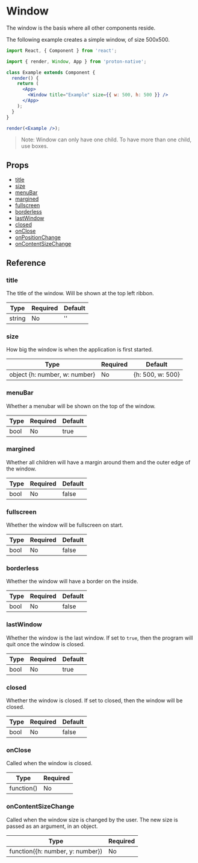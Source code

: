 # Window

The window is the basis where all other components reside.

The following example creates a simple window, of size 500x500.

```jsx
import React, { Component } from 'react';

import { render, Window, App } from 'proton-native';

class Example extends Component {
  render() {
    return (
      <App>
        <Window title="Example" size={{ w: 500, h: 500 }} />
      </App>
    );
  }
}

render(<Example />);
```

> Note: Window can only have one child. To have more than one child, use boxes.

## Props

* [title](#title)
* [size](#size)
* [menuBar](#menuBar)
* [margined](#margined)
* [fullscreen](#fullscreen)
* [borderless](#borderless)
* [lastWindow](#lastWindow)
* [closed](#closed)
* [onClose](#onClose)
* [onPositionChange](#onPositionChange)
* [onContentSizeChange](#onContentSizeChange)

## Reference

### title

The title of the window. Will be shown at the top left ribbon.

| **Type** | **Required** | **Default** |
| -------- | ------------ | ----------- |
| string   | No           | ''          |

### size

How big the window is when the application is first started.

| **Type**                      | **Required** | **Default**      |
| ----------------------------- | ------------ | ---------------- |
| object {h: number, w: number} | No           | {h: 500, w: 500} |

### menuBar

Whether a menubar will be shown on the top of the window.

| **Type** | **Required** | **Default** |
| -------- | ------------ | ----------- |
| bool     | No           | true        |

### margined

Whether all children will have a margin around them and the outer edge of the window.

| **Type** | **Required** | **Default** |
| -------- | ------------ | ----------- |
| bool     | No           | false       |

### fullscreen

Whether the window will be fullscreen on start.

| **Type** | **Required** | **Default** |
| -------- | ------------ | ----------- |
| bool     | No           | false       |

### borderless

Whether the window will have a border on the inside.

| **Type** | **Required** | **Default** |
| -------- | ------------ | ----------- |
| bool     | No           | false       |

### lastWindow

Whether the window is the last window. If set to `true`, then the program will quit once the window is closed.

| **Type** | **Required** | **Default** |
| -------- | ------------ | ----------- |
| bool     | No           | true        |

### closed

Whether the window is closed. If set to closed, then the window will be closed.

| **Type** | **Required** | **Default** |
| -------- | ------------ | ----------- |
| bool     | No           | false       |

### onClose

Called when the window is closed.

| **Type**   | **Required** |
| ---------- | ------------ |
| function() | No           |

### onContentSizeChange

Called when the window size is changed by the user. The new size is passed as an argument, in an object.

| **Type**                         | **Required** |
| -------------------------------- | ------------ |
| function({h: number, y: number}) | No           |
